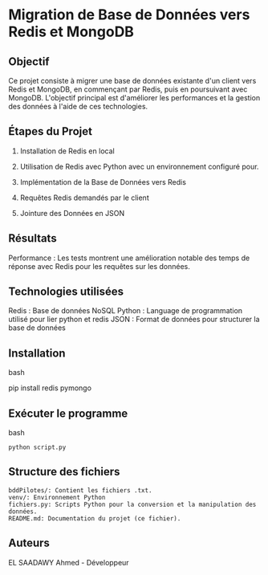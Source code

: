 <h1>Migration de Base de Données vers Redis et MongoDB</h1>
<h2>Objectif</h2>

Ce projet consiste à migrer une base de données existante d'un client vers Redis et MongoDB, en commençant par Redis,
puis en poursuivant avec MongoDB. L'objectif principal est d'améliorer les performances et la gestion des données à l'aide de ces technologies.

<h2>Étapes du Projet</h2>

1. Installation de Redis en local

2. Utilisation de Redis avec Python avec un environnement configuré pour.

3. Implémentation de la Base de Données vers Redis

4. Requêtes Redis demandés par le client

5. Jointure des Données en JSON

<h2>Résultats</h2>

Performance : Les tests montrent une amélioration notable des temps de réponse avec Redis pour les requêtes sur les données.

<h2>Technologies utilisées</h2>

Redis : Base de données NoSQL
Python : Language de programmation utilisé pour lier python et redis
JSON : Format de données pour structurer la base de données

<h2>Installation</h2>

bash

pip install redis pymongo

<h2>Exécuter le programme</h2>

bash

    python script.py

<h2>Structure des fichiers</h2>

    bddPilotes/: Contient les fichiers .txt.
    venv/: Environnement Python
    fichiers.py: Scripts Python pour la conversion et la manipulation des données.
    README.md: Documentation du projet (ce fichier).

<h2>Auteurs</h2>

EL SAADAWY Ahmed - Développeur
